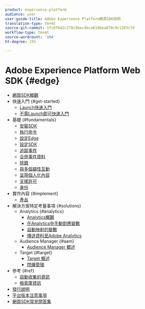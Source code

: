 ```yaml
---
product: experience-platform
audience: user
user-guide-title: Adobe Experience Platform網頁SDK說明
translation-type: tm+mt
source-git-commit: 1fc0fbd2c278c5bec4bce6186ea870c9c1203c79
workflow-type: tm+mt
source-wordcount: '104'
ht-degree: 15%

---
```



# Adobe Experience Platform Web SDK {#edge}

* [網頁SDK概觀](home.md)
* 快速入門 {#get-started}
   * [Launch快速入門](getting-started/quick-start-with-launch.md)
   * [不需Launch即可快速入門](getting-started/quick-start-without-launch.md)
* 基礎 {#fundamentals}
   * [安裝SDK](fundamentals/installing-the-sdk.md)
   * [執行命令](fundamentals/executing-commands.md)
   * [設定Edge](fundamentals/edge-configuration.md)
   * [設定SDK](fundamentals/configuring-the-sdk.md)
   * [追蹤事件](fundamentals/tracking-events.md)
   * [合併事件資料](fundamentals/merging-event-data.md)
   * [除錯](fundamentals/debugging.md)
   * [與多個屬性互動](fundamentals/interacting-with-multiple-properties.md)
   * [呈現個人化內容](fundamentals/rendering-personalization-content.md)
   * [支援許可](fundamentals/supporting-consent.md)
   * [身份](fundamentals/identity.md)
* 實作內容 {#implement}
   * [產品](what-to-implement/commerce.md)
* 解決方案特定考量事項 {#solutions}
   * Analytics {#analytics}
      * [Analytics概觀](solution-specific/analytics/analytics-overview.md)
      * [在Analytics中手動對應變數](solution-specific/analytics/manually-mapping-variables.md)
      * [自動映射的變數](solution-specific/analytics/automatically-mapped-vars.md)
      * [傳送資料至Adobe Analytics](solution-specific/analytics/link-tracking.md)
   * Audience Manager {#aam}
      * [Audience Manager 概述](solution-specific/audience-manager/audience-manager-overview.md)
   * Target {#target}
      * [Target 概述](solution-specific/target/target-overview.md)
      * [閃爍管理](solution-specific/target/flicker-management.md)
* 參考 {#ref}
   * [自動收集的資訊](reference/automatic-information.md)
   * [檢索庫資訊](reference/retrieving-library-information.md)
* [發行說明](release-notes.md)
* [平台版本注意事項](https://www.adobe.com/go/platform-release-notes-en)
* [網頁SDK常見問答集](getting-started/web-sdk-faq.md)